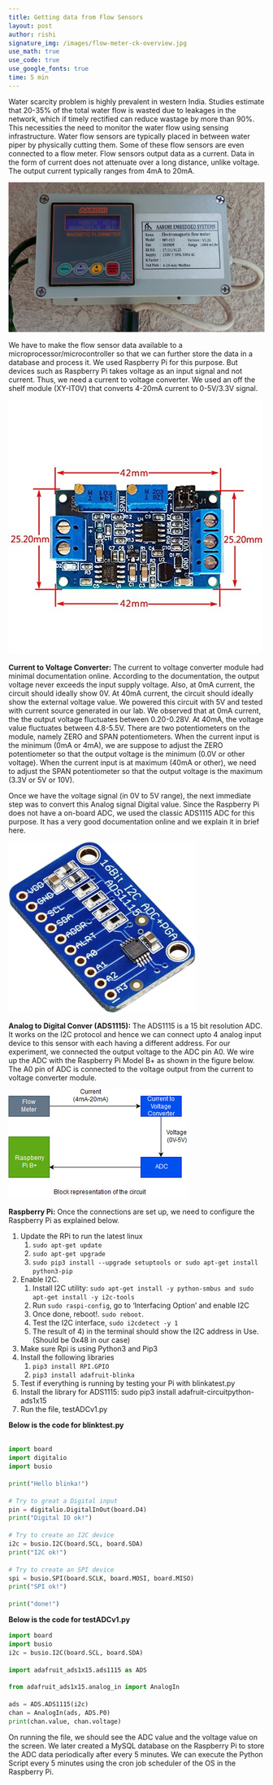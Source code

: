 ```yaml
---
title: Getting data from Flow Sensors
layout: post
author: rishi
signature_img: /images/flow-meter-ck-overview.jpg
use_math: true
use_code: true
use_google_fonts: true
time: 5 min
---
```


Water scarcity problem is highly prevalent in western India. Studies estimate that 20-35% of the total water flow is wasted due to leakages in the network, which if timely rectified can reduce wastage by more than 90%. This necessities the need to monitor the water flow using sensing infrastructure. Water flow sensors are typically placed in between water piper by physically cutting them. Some of these flow sensors are even connected to a flow meter. Flow sensors output data as a current. Data in the form of current does not attenuate over a long distance, unlike voltage. The output current typically ranges from 4mA to 20mA.

![A flow meter](/images/flow-meter.jpg)

We have to make the flow sensor data available to a microprocessor/microcontroller so that we can further store the data in a database and process it. We used Raspberry Pi for this purpose. But devices such as Raspberry Pi takes voltage as an input signal and not current. Thus, we need a current to voltage converter. We used an off the shelf module (XY-IT0V) that converts 4-20mA current to 0-5V/3.3V signal.

![Current to voltage converter](/images/c2v.jpg)

**Current to Voltage Converter:**
The current to voltage converter module had minimal documentation online. According to the documentation, the output voltage never exceeds the input supply voltage. Also, at 0mA current, the circuit should ideally show 0V. At 40mA current, the circuit should ideally show the external voltage value. We powered this circuit with 5V and tested with current source generated in our lab. We observed that  at 0mA current, the the output voltage fluctuates between 0.20-0.28V. At 40mA, the voltage value fluctuates between 4.8-5.5V. There are two potentiometers on the module, namely ZERO and SPAN potentiometers. When the current input is the minimum (0mA or 4mA), we are suppose to adjust the ZERO potentiometer so that the output voltage  is the minimum (0.0V or other voltage). When the current input is at maximum (40mA or other), we need to adjust the SPAN potentiometer so that the output voltage is the maximum (3.3V or 5V or 10V).

Once we have the voltage signal (in 0V to 5V range), the next immediate step was to convert this Analog signal Digital value. Since the Raspberry Pi does not have a on-board ADC, we used the classic ADS1115 ADC for this purpose. It has a very good documentation online and we explain it in brief here. 

![Current to voltage converter](/images/ads1115.jpg)

**Analog to Digital Conver (ADS1115):**
The ADS1115 is a 15 bit resolution ADC. It works on the I2C protocol and hence we can connect upto 4 analog input device to this sensor with each having a different address. For our experiment, we connected the output voltage to the ADC pin A0. We wire up the ADC with the Raspberry Pi Model B+ as shown in the figure below. The A0 pin of ADC is connected to the voltage output from the current to voltage converter module.

![](/images/flow-meter-ck-overview.jpg)

**Raspberry Pi:**
Once the connections are set up, we need to configure the Raspberry Pi as explained below.

1. Update the RPi to run the latest linux
    1. ```sudo apt-get update```
    2. ```sudo apt-get upgrade```
    3. ```sudo pip3 install --upgrade setuptools or sudo apt-get install python3-pip```
2. Enable I2C.
    1. Install I2C utility: ```sudo apt-get install -y python-smbus and sudo apt-get install -y i2c-tools```
    2. Run ```sudo raspi-config```, go to ‘Interfacing Option’ and enable I2C
    3. Once done, reboot!. ```sudo reboot```.
    4. Test the I2C interface, ```sudo i2cdetect -y 1```
    5. The result of 4) in the terminal should show the I2C address in Use. (Should be 0x48 in our case)
3. Make sure Rpi is using Python3 and Pip3
4. Install the following libraries
    1. ```pip3 install RPI.GPIO```
    2. ```pip3 install adafruit-blinka```
5. Test if everything is running by testing your Pi with blinkatest.py
6. Install the library for ADS1115: sudo pip3 install adafruit-circuitpython-ads1x15
7. Run the file, testADCv1.py

**Below is the code for blinktest.py**
```python

import board
import digitalio
import busio

print("Hello blinka!")

# Try to great a Digital input
pin = digitalio.DigitalInOut(board.D4)
print("Digital IO ok!")

# Try to create an I2C device
i2c = busio.I2C(board.SCL, board.SDA)
print("I2C ok!")

# Try to create an SPI device
spi = busio.SPI(board.SCLK, board.MOSI, board.MISO)
print("SPI ok!")

print("done!")

```
**Below is the code for testADCv1.py**
```python
import board
import busio
i2c = busio.I2C(board.SCL, board.SDA)

import adafruit_ads1x15.ads1115 as ADS

from adafruit_ads1x15.analog_in import AnalogIn

ads = ADS.ADS1115(i2c)
chan = AnalogIn(ads, ADS.P0)
print(chan.value, chan.voltage)

```

On running the file, we should see the ADC value and the voltage value on the screen. We later created a MySQL database on the Raspberry Pi to store the ADC data periodically after every 5 minutes. We can execute the Python Script every 5 minutes using the cron job scheduler of the OS in the Raspberry Pi.



